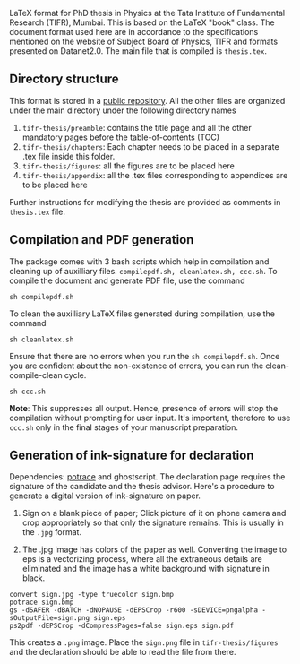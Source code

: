 LaTeX format for PhD thesis in Physics at the Tata Institute of Fundamental Research (TIFR), Mumbai.
This is based on the LaTeX "book" class. The document format used here are in 
accordance to the specifications mentioned on the website of 
Subject Board of Physics, TIFR and formats presented on Datanet2.0. 
The main file that is compiled is `thesis.tex`.


## Directory structure 
This format is stored in a [public repository](https://github.com/samarth-kashyap/tifr-thesis).
All the other files are organized under the main directory under the following
directory names
1. `tifr-thesis/preamble`: contains the title page and all the other mandatory 
   pages before the table-of-contents (TOC)
2. `tifr-thesis/chapters`: Each chapter needs to be placed in a separate .tex file
   inside this folder.
3. `tifr-thesis/figures`: all the figures are to be placed here
4. `tifr-thesis/appendix`: all the .tex files corresponding to appendices are
   to be placed here

Further instructions for modifying the thesis are provided 
as comments in `thesis.tex` file.

## Compilation and PDF generation
The package comes with 3 bash scripts which help in compilation and
cleaning up of auxilliary files. ```compilepdf.sh, cleanlatex.sh, ccc.sh```.
To compile the document and generate PDF file, use the command
```
sh compilepdf.sh
```

To clean the auxilliary LaTeX files generated during compilation, use the command
```
sh cleanlatex.sh
```
Ensure that there are no errors when you run the `sh compilepdf.sh`. Once 
you are confident about the non-existence of errors, you can run the 
clean-compile-clean cycle.
```
sh ccc.sh
```

**Note**: This suppresses all output. Hence, presence of errors will stop the compilation
without prompting for user input. It's important, therefore to use ```ccc.sh``` only
in the final stages of your manuscript preparation.


## Generation of ink-signature for declaration
Dependencies: [potrace](http://potrace.sourceforge.net) and ghostscript.
The declaration page requires the signature of the candidate and the thesis
advisor. Here's a procedure to generate a digital version of ink-signature 
on paper.

1. Sign on a blank piece of paper; Click picture of it on phone camera
   and crop appropriately so that only the signature remains. This is 
	 usually in the `.jpg` format.

2. The .jpg image has colors of the paper as well. Converting the image to eps
   is a vectorizing process, where all the extraneous details are eliminated
	 and the image has a white background with signature in black.

```
convert sign.jpg -type truecolor sign.bmp
potrace sign.bmp
gs -dSAFER -dBATCH -dNOPAUSE -dEPSCrop -r600 -sDEVICE=pngalpha -sOutputFile=sign.png sign.eps
ps2pdf -dEPSCrop -dCompressPages=false sign.eps sign.pdf
```

This creates a `.png` image. Place the `sign.png` file in `tifr-thesis/figures` and 
the declaration should be able to read the file from there.
